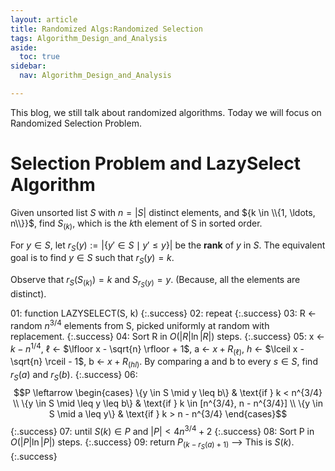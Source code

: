 ```yaml
---
layout: article
title: Randomized Algs:Randomized Selection
tags: Algorithm_Design_and_Analysis
aside:
  toc: true
sidebar:
  nav: Algorithm_Design_and_Analysis

---
```


This blog, we still talk about randomized algorithms. Today we will focus on Randomized Selection Problem.

<!--more-->

# Selection Problem and LazySelect Algorithm

Given unsorted list $S$ with $n = \vert S \vert$ distinct elements, and ${k \in \\{1, \ldots, n\\}}$, find ${S_{(k)}}$, which is the $k$th element of S in sorted order.

For $y \in S$, let $r_S(y) := \vert \{y' \in S \mid y' \leq y\} \vert$ be the **rank** of $y$ in $S$. The equivalent goal is to find $y \in S$ such that $r_S(y) = k$.

Observe that $r_S(S_{(k)}) = k$ and $S_{r_S(y)} = y$. (Because, all the elements are distinct).

   01: function LAZYSELECT(S, k) 
{:.success}
   02:     repeat 
{:.success}
   03:         R ← random ${n^{3/4}}$ elements from S, picked uniformly at random with replacement. 
{:.success}
   04:         Sort R in $O(\vert R \vert \ln \vert R \vert)$ steps. 
{:.success}
   05: 	x ← $k - n^{1/4}$, $\ell$ ← $\lfloor x - \sqrt{n} \rfloor + 1$, a ← $x + R_{(\ell)}$, $h$ ← $\lceil x - \sqrt{n} \rceil - 1$, b ← $x + R_{(hl)}$. 	      By comparing a and b to every $s \in S$, find $r_S(a)$ and $r_S(b)$. 
{:.success}
   06:         $$P \leftarrow \begin{cases}       \{y \in S \mid y \leq b\} & \text{if } k < n^{3/4} \\       \{y \in S \mid \leq y \leq b\} & \text{if } k \in [n^{3/4}, n - n^{3/4}] \\       \{y \in S \mid a \leq y\} & \text{if } k > n - n^{3/4}       \end{cases}$$ 
{:.success}
   07:     until $S(k) \in P$ and $\vert P \vert < 4n^{3/4} + 2$ 
{:.success}
   08:     Sort P in $O(\vert P \vert \ln \vert P \vert)$ steps. 
{:.success}
   09:     return $P_{(k-r_S(a)+1)}$  ⟶ This is $S(k)$.
{:.success}

